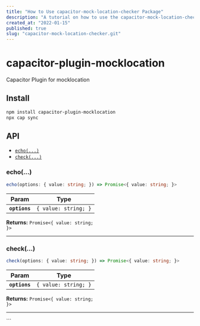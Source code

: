 ```yaml
---
title: "How to Use capacitor-mock-location-checker Package"
description: "A tutorial on how to use the capacitor-mock-location-checker package for mocking locations using Capacitor Plugin."
created_at: "2022-01-15"
published: true
slug: "capacitor-mock-location-checker.git"
---
```


# capacitor-plugin-mocklocation

Capacitor Plugin for mocklocation

## Install

```bash
npm install capacitor-plugin-mocklocation
npx cap sync
```

## API

<docgen-index>

- [`echo(...)`](#echo)
- [`check(...)`](#check)

</docgen-index>

<docgen-api>
<!--Update the source file JSDoc comments and rerun docgen to update the docs below-->

### echo(...)

```typescript
echo(options: { value: string; }) => Promise<{ value: string; }>
```

| Param         | Type                            |
| ------------- | ------------------------------- |
| **`options`** | <code>{ value: string; }</code> |

**Returns:** <code>Promise&lt;{ value: string; }&gt;</code>

---

### check(...)

```typescript
check(options: { value: string; }) => Promise<{ value: string; }>
```

| Param         | Type                            |
| ------------- | ------------------------------- |
| **`options`** | <code>{ value: string; }</code> |

**Returns:** <code>Promise&lt;{ value: string; }&gt;</code>

---

</docgen-api>
```